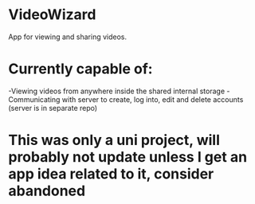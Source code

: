 # VideoWizard
App for viewing and sharing videos.

# Currently capable of:
-Viewing videos from anywhere inside the shared internal storage
-Communicating with server to create, log into, edit and delete accounts (server is in separate repo)

# This was only a uni project, will probably not update unless I get an app idea related to it, consider abandoned
